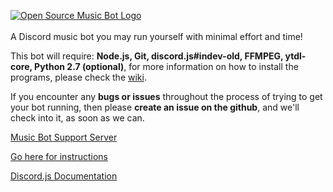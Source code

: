 [![Open Source Music Bot Logo](https://cdn.discordapp.com/attachments/211274061794377729/224402276687675393/OS-MB-Github-Transparent.svg)](https://github.com/developerCodex/musicbot)
<br />
<br />
A Discord music bot you may run yourself with minimal effort and time!

This bot will require: **Node.js, Git, discord.js#indev-old, FFMPEG, ytdl-core, Python 2.7 (optional)**, for more information on how to install the programs, please check the [wiki](https://github.com/developerCodex/musicbot/wiki/Installation).

If you encounter any **bugs or issues** throughout the process of trying to get your bot running, then please **create an issue on the github**, and we'll check into it, as soon as we can.

[Music Bot Support Server](https://discord.gg/CVyVgap)

[Go here for instructions](https://github.com/developerCodex/musicbot/wiki/Installation)

[Discord.js Documentation](http://discordjs.readthedocs.io/en/8.1.0/index.html)

